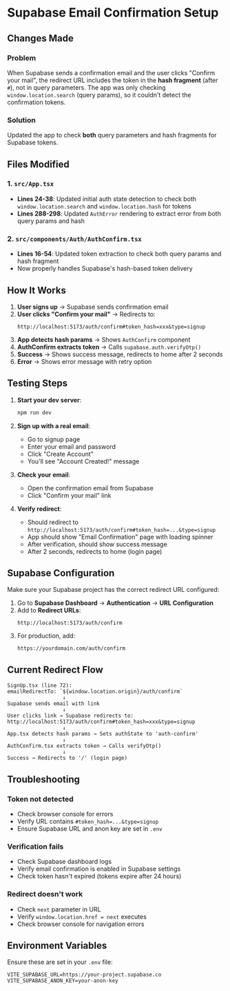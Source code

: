 # Supabase Email Confirmation Setup

## Changes Made

### Problem
When Supabase sends a confirmation email and the user clicks "Confirm your mail", the redirect URL includes the token in the **hash fragment** (after `#`), not in query parameters. The app was only checking `window.location.search` (query params), so it couldn't detect the confirmation tokens.

### Solution
Updated the app to check **both** query parameters and hash fragments for Supabase tokens.

## Files Modified

### 1. `src/App.tsx`
- **Lines 24-38**: Updated initial auth state detection to check both `window.location.search` and `window.location.hash` for tokens
- **Lines 288-298**: Updated `AuthError` rendering to extract error from both query params and hash

### 2. `src/components/Auth/AuthConfirm.tsx`
- **Lines 16-54**: Updated token extraction to check both query params and hash fragment
- Now properly handles Supabase's hash-based token delivery

## How It Works

1. **User signs up** → Supabase sends confirmation email
2. **User clicks "Confirm your mail"** → Redirects to:
   ```
   http://localhost:5173/auth/confirm#token_hash=xxx&type=signup
   ```
3. **App detects hash params** → Shows `AuthConfirm` component
4. **AuthConfirm extracts token** → Calls `supabase.auth.verifyOtp()`
5. **Success** → Shows success message, redirects to home after 2 seconds
6. **Error** → Shows error message with retry option

## Testing Steps

1. **Start your dev server**:
   ```bash
   npm run dev
   ```

2. **Sign up with a real email**:
   - Go to signup page
   - Enter your email and password
   - Click "Create Account"
   - You'll see "Account Created!" message

3. **Check your email**:
   - Open the confirmation email from Supabase
   - Click "Confirm your mail" link

4. **Verify redirect**:
   - Should redirect to `http://localhost:5173/auth/confirm#token_hash=...&type=signup`
   - App should show "Email Confirmation" page with loading spinner
   - After verification, should show success message
   - After 2 seconds, redirects to home (login page)

## Supabase Configuration

Make sure your Supabase project has the correct redirect URL configured:

1. Go to **Supabase Dashboard** → **Authentication** → **URL Configuration**
2. Add to **Redirect URLs**:
   ```
   http://localhost:5173/auth/confirm
   ```
3. For production, add:
   ```
   https://yourdomain.com/auth/confirm
   ```

## Current Redirect Flow

```
SignUp.tsx (line 72):
emailRedirectTo: `${window.location.origin}/auth/confirm`
                  ↓
Supabase sends email with link
                  ↓
User clicks link → Supabase redirects to:
http://localhost:5173/auth/confirm#token_hash=xxx&type=signup
                  ↓
App.tsx detects hash params → Sets authState to 'auth-confirm'
                  ↓
AuthConfirm.tsx extracts token → Calls verifyOtp()
                  ↓
Success → Redirects to '/' (login page)
```

## Troubleshooting

### Token not detected
- Check browser console for errors
- Verify URL contains `#token_hash=...&type=signup`
- Ensure Supabase URL and anon key are set in `.env`

### Verification fails
- Check Supabase dashboard logs
- Verify email confirmation is enabled in Supabase settings
- Check token hasn't expired (tokens expire after 24 hours)

### Redirect doesn't work
- Check `next` parameter in URL
- Verify `window.location.href = next` executes
- Check browser console for navigation errors

## Environment Variables

Ensure these are set in your `.env` file:

```env
VITE_SUPABASE_URL=https://your-project.supabase.co
VITE_SUPABASE_ANON_KEY=your-anon-key
```
